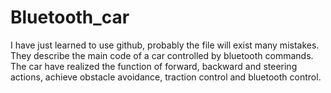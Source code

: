 # Bluetooth_car
I have just learned to use github, probably the file will exist many mistakes.
They describe the main code of a car controlled by bluetooth commands.
The car have realized the function of forward, backward and steering actions, achieve obstacle avoidance, traction control and bluetooth control.

